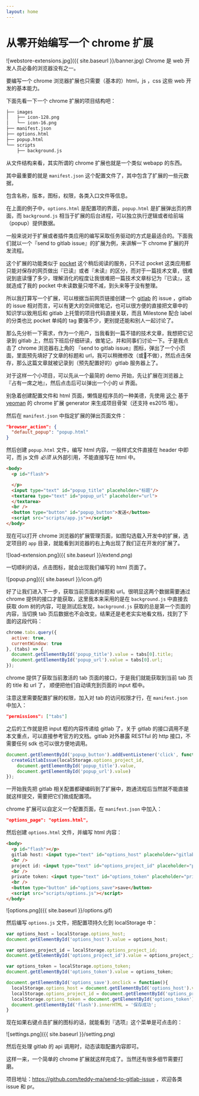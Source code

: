 ```yaml
---
layout: home
---
```


# 从零开始编写一个 chrome 扩展

![webstore-extensions.jpg]({{ site.baseurl }}/banner.jpg)
Chrome 是 web 开发人员必备的浏览器没有之一。

要编写一个 chrome 浏览器扩展也只需要（基本的）html，js ，css 这些 web 开发的基本能力。

下面先看一下一个 chrome 扩展的项目结构吧：


```bash
├── images
│   ├── icon-128.png
│   └── icon-16.png
├── manifest.json
├── options.html
├── popup.html
└── scripts
    ├── background.js
```


从文件结构来看，其实所谓的 chrome 扩展也就是一个类似 webapp 的东西。

其中最重要的就是 `manifest.json` 这个配置文件了，其中包含了扩展的一些元数据，

包含名称，版本，图标，权限，各类入口文件等信息。

在上面的例子中，`options.html` 是配置项的界面，`popup.html` 是扩展弹出页的界面，而 `background.js` 相当于扩展的后台进程，可以独立执行逻辑或者给前端（popup）提供数据。

一般来说对于扩展或者插件类应用的编写采取任务驱动的方式是最适合的。下面我们就以一个『send to gitlab issue』的扩展为例，来讲解一下 chrome 扩展的开发流程。

这个扩展的功能类似于 [pocket](getpocket.com) 这个稍后阅读的服务，只不过 pocket 这类应用都只能对保存的网页做出『已读』或者『未读』的区分，而对于一篇技术文章，很难说到底读懂了多少，理解消化的程度让我很难把一篇技术文章标记为『已读』，这就造成了我的 pocket 中未读数量只增不减，到头来等于没有整理。

所以我打算写一个扩展，可以根据当前网页链接创建一个 [gitlab](https://gitlab.com/) 的 issue ，gitlab 的 issue 相对而言，可以有更大的空间做笔记，也可以很方便的直接把文章中的知识学以致用后和 gitlab 上托管的项目代码直接关联，而且 Milestone 配合 label 的分类也比 pocket 单纯的 tag 要强不少，更别提还能和别人一起讨论了。

那么先分析一下需求，作为一个用户，当我看到一篇不错的技术文章，我想把它记录到 gitlab 上，然后下班后仔细研读，做笔记，并和同事们讨论一下。于是我点击了 chrome 浏览器右上角的 『send to gitlab issue』图标，弹出了一个小页面，里面预先填好了文章的标题和 url，我可以稍微修改（或不做），然后点击保存，那么这篇文章就被记录到（预先配置好的）gitlab 服务器上了。

对于这样一个小项目，可以先从一个最简的 demo 开始，先让扩展在浏览器上『占有一席之地』，然后点击后可以弹出一个小的 ui 界面。

别急着创建配置文件和 html 页面，懒惰是程序员的一种美德，先使用 [这个](https://github.com/yeoman/generator-chrome-extension) 基于 [yeoman](http://yeoman.io/) 的 chrome 扩展 generator 来生成项目骨架（还支持 es2015 哦）。

然后在 `manifest.json` 中指定扩展的弹出页面文件：

```json
"browser_action": {
  "default_popup": "popup.html"
}
```

然后创建 `popup.html` 文件，编写 html 内容，一般样式文件直接在 header 中即可，而 js 文件 *必须* 从外部引用，不能直接写在 html 中。

```html
<body>
  <p id="flash">

  </p>
  <input type="text" id="popup_title" placeholder="标题"/>
  <textarea type="text" id="popup_url" placeholder="url">
  </textarea>
  <br />
  <button type="button" id="popup_button">发送</button>
  <script src="scripts/app.js"></script>
</body>
```

现在可以打开 chrome 浏览器的扩展管理页面，如图勾选载入开发中的扩展，选定项目的 `app` 目录，就能看到浏览器的右上角出现了我们正在开发的扩展了。

![load-extension.png]({{ site.baseurl }}/extend.png)

一切顺利的话，点击图标，就会出现我们编写的 html 页面了。

![popup.png]({{ site.baseurl }}/icon.gif)

好了让我们进入下一步，获取当前页面的标题和 url。很明显这两个数据需要通过 chrome 提供的接口才能获取，这里我本来采用的是在 `background.js` 中直接去获取 dom 树的内容，可是测试后发现，`background.js` 获取的总是第一个页面的内容，当切换 tab 页后数据也不会改变。结果还是老老实实地看文档，找到了下面的这段代码：

```javascript
chrome.tabs.query({
  active: true,
  currentWindow: true
}, (tabs) => {
  document.getElementById('popup_title').value = tabs[0].title;
  document.getElementById('popup_url').value = tabs[0].url;
});
```

chrome 提供了获取当前激活的 tab 页面的接口，于是我们就能获取到当前 tab 页的 title 和 url 了， 顺便把他们自动填充到页面的 input 框中。

注意这里需要配置扩展的权限，加入对 tab 的访问权限才行，在 `manifest.json` 中加入：

```json
"permissions": ["tabs"]
```

之后的工作就是把 input 框的内容传递给 gitlab 了，关于 gitlab 的接口调用不是本文重点，可以直接参考官方的文档。gitlab 对外暴露 RESTful 的 http 接口，不需要任何 sdk 也可以很方便地调用。

```javascript
document.getElementById('popup_button').addEventListener('click', function() {
  createGitlabIssue(localStorage.options_project_id,
    document.getElementById('popup_title').value,
    document.getElementById('popup_url').value)
});
```

一开始我先把 gitlab 相关配置都硬编码到了扩展中，跑通流程后当然就不能直接就这样提交，需要把它们做成配置项。

chrome 扩展可以自定义一个配置页面，在 `manifest.json` 中加入：

```json
"options_page": "options.html",
```

然后创建 `options.html` 文件，并编写 html 内容：

```html
<body>
  <p id="flash"></p>
  gitlab host: <input type="text" id="options_host" placeholder="gitlab host" />
  <br />
  project id: <input type="text" id="options_project_id" placeholder="project id" />
  <br />
  private token: <input type="text" id="options_token" placeholder="private token" />
  <br />
  <button type="button" id="options_save">save</button>
  <script src="scripts/options.js"></script>
</body>
```

![options.png]({{ site.baseurl }}/options.gif)

然后编写 `options.js` 文件，把配置项持久化到 localStorage 中：

```javascript
var options_host = localStorage.options_host;
document.getElementById('options_host').value = options_host;

var options_project_id = localStorage.options_project_id;
document.getElementById('options_project_id').value = options_project_id;

var options_token = localStorage.options_token;
document.getElementById('options_token').value = options_token;

document.getElementById('options_save').onclick = function(){
  localStorage.options_host = document.getElementById('options_host').value;
  localStorage.options_project_id = document.getElementById('options_project_id').value;
  localStorage.options_token = document.getElementById('options_token').value;
  document.getElementById('flash').innerHTML = '保存成功';
}
```

现在如果右键点击扩展的图标的话，就能看到『选项』这个菜单是可点击的：

![settings.png]({{ site.baseurl }}/setting.png)

然后在处理 gitlab 的 api 调用时，动态读取配置内容即可。

这样一来，一个简单的 chrome 扩展就这样完成了。当然还有很多细节需要打磨。

项目地址：<https://github.com/teddy-ma/send-to-gitlab-issue> ，欢迎各类 issue 和 pr。
